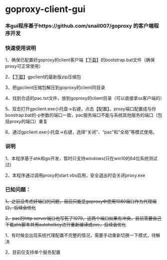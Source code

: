# goproxy-client-gui
### 本gui程序基于https://github.com/snail007/goproxy 的客户端程序开发

### 快速使用说明

1、确保已配置好goproxy的client客户端【[下载](https://github.com/snail007/goproxy/releases)】的bootstrap.bat文件（确保proxy可正常使用）

2、【[下载](https://github.com/fuhuo/goproxy-client-gui/releases)】gpclient的最新版zip压缩包

3、把gpclient压缩包解压到goproxy的client同目录

4、找到合适的pac.txt文件，放到goproxy的client目录（可以直接拿ss客户端的）

5、双击打开gpclient.exe小托盘->右键，点击【配置】，proxy端口配置成与你boostrap.bat的-p参数的端口一致，pac服务端口不能与系统其他服务的端口（包括proxy的端口）重复

6、通过gpclient.exe小托盘->右键，选择“关闭”、“pac”和“全局”等模式使用。

### 说明

1、本程序基于ahk和go开发，暂时只支持windows(只在win10的64位系统测试过)

2、本程序通过调用proxy的start.vbs启用，安全退出时会关闭proxy.exe

### 已知问题：

~~1、之前没考虑好端口的问题，目前只能是goproxy中使用1080端口作为代理端口，后续会优化~~

~~2、pac的http server端口也写死了1079，这两个端口如果有冲突，目前需要自己下载ahk脚本并用autohotkey进行重新编译成exe，后续会优化~~

1、有时候会出现系统代理配置不完整的情况，需要手动重新切换一下模式，待解决

2、目前仅支持单个服务配置
